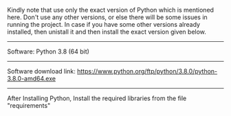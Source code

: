 Kindly note that use only the exact version of Python which is mentioned here.
Don't use any other versions, or else there will be some issues in running the
project. In case if you have some other versions already installed, then unistall it
and then install the exact version given below.
*************************************************
Software: Python 3.8 (64 bit)
*************************************************
Software download link:
 https://www.python.org/ftp/python/3.8.0/python-3.8.0-amd64.exe
************************************************* 
After Installing Python, Install the required libraries from the file
"requirements"
